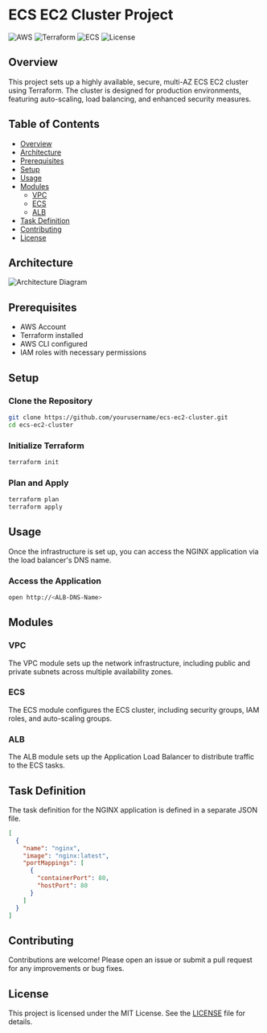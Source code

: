 # ECS EC2 Cluster Project

![AWS](https://img.shields.io/badge/AWS-EC2-blue)
![Terraform](https://img.shields.io/badge/Terraform-IaC-purple)
![ECS](https://img.shields.io/badge/ECS-Cluster-orange)
![License](https://img.shields.io/badge/License-MIT-green)

## Overview

This project sets up a highly available, secure, multi-AZ ECS EC2 cluster using Terraform. The cluster is designed for production environments, featuring auto-scaling, load balancing, and enhanced security measures.

## Table of Contents

- [Overview](#overview)
- [Architecture](#architecture)
- [Prerequisites](#prerequisites)
- [Setup](#setup)
- [Usage](#usage)
- [Modules](#modules)
  - [VPC](#vpc)
  - [ECS](#ecs)
  - [ALB](#alb)
- [Task Definition](#task-definition)
- [Contributing](#contributing)
- [License](#license)

## Architecture

![Architecture Diagram](https://example.com/architecture-diagram.png)

## Prerequisites

- AWS Account
- Terraform installed
- AWS CLI configured
- IAM roles with necessary permissions

## Setup

### Clone the Repository

```bash
git clone https://github.com/yourusername/ecs-ec2-cluster.git
cd ecs-ec2-cluster
```

### Initialize Terraform

```bash
terraform init
```

### Plan and Apply

```bash
terraform plan
terraform apply
```

## Usage

Once the infrastructure is set up, you can access the NGINX application via the load balancer's DNS name.

### Access the Application

```bash
open http://<ALB-DNS-Name>
```

## Modules

### VPC

The VPC module sets up the network infrastructure, including public and private subnets across multiple availability zones.

### ECS

The ECS module configures the ECS cluster, including security groups, IAM roles, and auto-scaling groups.

### ALB

The ALB module sets up the Application Load Balancer to distribute traffic to the ECS tasks.

## Task Definition

The task definition for the NGINX application is defined in a separate JSON file.

```json
[
  {
    "name": "nginx",
    "image": "nginx:latest",
    "portMappings": [
      {
        "containerPort": 80,
        "hostPort": 80
      }
    ]
  }
]
```

## Contributing

Contributions are welcome! Please open an issue or submit a pull request for any improvements or bug fixes.

## License

This project is licensed under the MIT License. See the [LICENSE](LICENSE) file for details.

